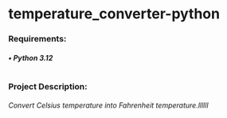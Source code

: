 # temperature_converter-python

### Requirements:
##### • Python 3.12
#
### Project Description:
###### Convert Celsius temperature into Fahrenheit temperature.llllll
